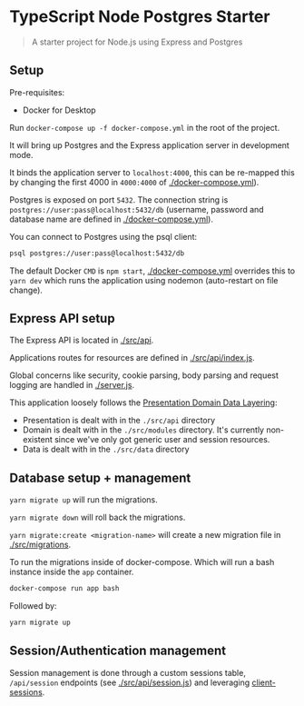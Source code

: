 # TypeScript Node Postgres Starter

> A starter project for Node.js using Express and Postgres

## Setup

Pre-requisites:

- Docker for Desktop

Run `docker-compose up -f docker-compose.yml` in the root of the project.

It will bring up Postgres and the Express application server in development mode.

It binds the application server to `localhost:4000`, this can be re-mapped this by changing the first 4000 in `4000:4000` of [./docker-compose.yml](./docker-compose.yml)).

Postgres is exposed on port `5432`. The connection string is `postgres://user:pass@localhost:5432/db` (username, password and database name are defined in [./docker-compose.yml](./docker-compose.yml)).

You can connect to Postgres using the psql client:

```sh
psql postgres://user:pass@localhost:5432/db
```

The default Docker `CMD` is `npm start`, [./docker-compose.yml](./docker-compose.yml) overrides this to `yarn dev` which runs the application using nodemon (auto-restart on file change).


## Express API setup

The Express API is located in [./src/api](./src/api).

Applications routes for resources are defined in [./src/api/index.js](./src/api/index.js).

Global concerns like security, cookie parsing, body parsing and request logging are handled in [./server.js](./server.js).

This application loosely follows the [Presentation Domain Data Layering](https://www.martinfowler.com/bliki/PresentationDomainDataLayering.html):

- Presentation is dealt with in the `./src/api` directory
- Domain is dealt with in the `./src/modules` directory. It's currently non-existent since we've only got generic user and session resources.
- Data is dealt with in the `./src/data` directory

## Database setup + management

`yarn migrate up` will run the migrations.

`yarn migrate down` will roll back the migrations.

`yarn migrate:create <migration-name>`  will create a new migration file in [./src/migrations](./src/migrations).

To run the migrations inside of docker-compose. Which will run a bash instance inside the `app` container.
```sh
docker-compose run app bash
```

Followed by:
```sh
yarn migrate up
```

## Session/Authentication management

Session management is done through a custom sessions table, `/api/session` endpoints (see [./src/api/session.js](./src/api/session.js)) and leveraging [client-sessions](https://github.com/mozilla/node-client-sessions).

